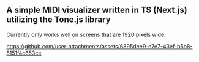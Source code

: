 

## A simple MIDI visualizer written in TS (Next.js) utilizing the Tone.js library

Currently only works well on screens that are 1920 pixels wide.

https://github.com/user-attachments/assets/6895dee9-e7e7-43ef-b5b8-5151f4c653ce
